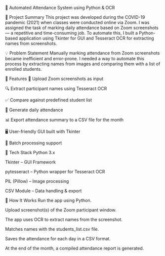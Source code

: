 🧠 Automated Attendance System using Python & OCR


📌 Project Summary
This project was developed during the COVID-19 pandemic (2021) when classes were conducted online via Zoom. I was assigned the task of marking daily attendance based on Zoom screenshots — a repetitive and time-consuming job. To automate this, I built a Python-based application using Tkinter for GUI and Tesseract OCR for extracting names from screenshots.

💡 Problem Statement
Manually marking attendance from Zoom screenshots became inefficient and error-prone. I needed a way to automate this process by extracting names from images and comparing them with a list of enrolled students.

🔧 Features
📸 Upload Zoom screenshots as input

🔍 Extract participant names using Tesseract OCR

✅ Compare against predefined student list

📅 Generate daily attendance

📊 Export attendance summary to a CSV file for the month

🖥️ User-friendly GUI built with Tkinter

📂 Batch processing support

🧰 Tech Stack
Python 3.x

Tkinter – GUI Framework

pytesseract – Python wrapper for Tesseract OCR

PIL (Pillow) – Image processing

CSV Module – Data handling & export

🚀 How It Works
Run the app using Python.

Upload screenshot(s) of the Zoom participant window.

The app uses OCR to extract names from the screenshot.

Matches names with the students_list.csv file.

Saves the attendance for each day in a CSV format.

At the end of the month, a compiled attendance report is generated.
